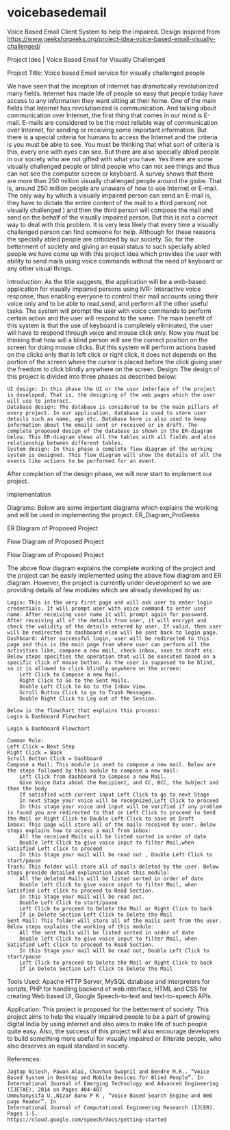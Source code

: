 # voicebasedemail
Voice Based Email Client System to help the impaired. Design inspired from https://www.geeksforgeeks.org/project-idea-voice-based-email-visually-challenged/


Project Idea | Voice Based Email for Visually Challenged

Project Title: Voice based Email service for visually challenged people

We have seen that the inception of Internet has dramatically revolutionized many fields. Internet has made life of people so easy that people today have access to any information they want sitting at their home. One of the main fields that Internet has revolutionized is communication. And talking about communication over Internet, the first thing that comes in our mind is E-mail. E-mails are considered to be the most reliable way of communication over Internet, for sending or receiving some important information. But there is a special criteria for humans to access the Internet and the criteria is you must be able to see. You must be thinking that what sort of criteria is this, every one with eyes can see. But there are also specially abled people in our society who are not gifted with what you have. Yes there are some visually challenged people or blind people who can not see things and thus can not see the computer screen or keyboard.
A survey shows that there are more than 250 million visually challenged people around the globe. That is, around 250 million people are unaware of how to use Internet or E-mail. The only way by which a visually impaired person can send an E-mail is, they have to dictate the entire content of the mail to a third person( not visually challenged ) and then the third person will compose the mail and send on the behalf of the visually impaired person.
But this is not a correct way to deal with this problem. It is very less likely that every time a visually challenged person can find someone for help. Although for these reasons the specially abled people are criticized by our society.
So, for the betterment of society and giving an equal status to such specially abled people we have come up with this project idea which provides the user with ability to send mails using voice commands without the need of keyboard or any other visual things.

Introduction: As the title suggests, the application will be a web-based application for visually impaired persons using IVR- Interactive voice response, thus enabling everyone to control their mail accounts using their voice only and to be able to read,send, and perform all the other useful tasks. The system will prompt the user with voice commands to perform certain action and the user will respond to the same. The main benefit of this system is that the use of keyboard is completely eliminated, the user will have to respond through voice and mouse click only.
Now you must be thinking that how will a blind person will see the correct position on the screen for doing mouse clicks. But this system will perform actions based on the clicks only that is left click or right click, it does not depends on the portion of the screen where the cursor is placed before the click giving user the freedom to click blindly anywhere on the screen.
Design: The design of this project is divided into three phases as described below:

    UI design: In this phase the UI or the user interface of the project is developed. That is, the designing of the web pages which the user will use to interact.
    Database design: The database is considered to be the main pillars of every project. In our application, database is used to store user details such as name, age etc. Database here is also used to keep information about the emails sent or received or in draft. The complete proposed design of the database is shown in the ER-diagram below. This ER-diagram shows all the tables with all fields and also relationship between different tables.
    System design: In this phase a complete flow diagram of the working system is designed. This flow diagram will show the details of all the events like actions to be performed for an event.

After completion of the design phase, we will now start to implement our project.

Implementation


Diagrams: Below are some important diagrams which explains the working and will be used in implementing the project.
ER_Diagram_ProGeeks

ER Diagram of Proposed Project

Flow Diagram of Proposed Project

Flow Diagram of Proposed Project

The above flow diagram explains the complete working of the project and the project can be easily implemented using the above flow diagram and ER diagram. However, the project is currently under development so we are providing details of few modules which are already developed by us:

    Login: This is the very first page and will ask user to enter login credentials. It will prompt user with voice command to enter user name. After receiving user name it will prompt again for password. After receiving all of the details from user, it will encrypt and check the validity of the details entered by user. If valid, then user will be redirected to dashboard else will be sent back to login page.
    Dashboard: After successful login, user will be redirected to this page and this is the main page from where user can perform all the activities like, compose a new mail, check inbox, save to draft etc.
    Below steps specifies the operation that will be executed based on a specific click of mouse button. As the user is supposed to be blind, so it is allowed to click blindly anywhere on the screen:
        Left Click to Compose a new Mail.
        Right Click to Go to the Sent Mails.
        Double Left Click to Go to the Inbox View.
        Scroll Button Click to go to Trash Messages.
        Double Right Click to Log out of the Session.

    Below is the flowchart that explains this process:
    Login & Dashboard Flowchart

    Login & Dashboard Flowchart

    Common Rule:
    Left Click = Next Step
    Right Click = Back
    Scroll Button Click = Dashboard
    Compose a Mail: This module is used to compose a new mail. Below are the steps followed by this module to compose a new mail:
        Left Click from dashboard to Compose a new Mail.
        Give Voice Data about the Recipient, and CC, BCC, the Subject and then the body
        If satisfied with current input Left Click to go to next Stage
        In next Stage your voice will be recognized,Left Click to proceed
        In this stage your voice and input will be verified if any problem is found you are redirected to that or Left Click to proceed to Send the Mail or Right Click to Double Left Click to save as Draft
    Inbox: This page will store all of the mails received by user. Below steps explains how to access a mail from inbox:
        All the received Mails will be listed sorted in order of date
        Double left Click to give voice input to filter Mail,when Satisfied Left click to proceed
        In this Stage your mail will be read out , Double Left Click to start/pause
    Trash: This folder will store all of mails deleted by the user. Below steps provide detailed explanation about this module:
        All the deleted Mails will be listed sorted in order of date
        Double left Click to give voice input to filter Mail, when Satisfied Left click to proceed to Read Section.
        In this Stage your mail will be read out.
        Double Left Click to start/pause
        Left Click to proceed to Delete the Mail or Right Click to back
        If in Delete Section Left Click to Delete the Mail
    Sent Mail: This folder will store all of the mails sent from the user. Below steps explains the working of this module:
        All the sent Mails will be listed sorted in order of date
        Double left Click to give voice input to filter Mail, when Satisfied Left click to proceed to Read Section.
        In this Stage your mail will be read out, Double Left Click to start/pause
        Left Click to proceed to Delete the Mail or Right Click to back
        If in Delete Section Left Click to Delete the Mail

Tools Used: Apache HTTP Server, MySQL database and interpreters for scripts, PHP for handling backend of web interface, HTML and CSS for creating Web based UI, Google Speech-to-text and text-to-speech APIs.

Application:
This project is proposed for the betterment of society. This project aims to help the visually impaired people to be a part of growing digital India by using internet and also aims to make life of such people quite easy. Also, the success of this project will also encourage developers to build something more useful for visually impaired or illiterate people, who also deserves an equal standard in society.

References:

    Jagtap Nilesh, Pawan Alai, Chavhan Swapnil and Bendre M.R.. “Voice Based System in Desktop and Mobile Devices for Blind People”. In International Journal of Emerging Technology and Advanced Engineering (IJETAE), 2014 on Pages 404-407
    Ummuhanysifa U.,Nizar Banu P K , “Voice Based Search Engine and Web page Reader”. In
    International Journal of Computational Engineering Research (IJCER). Pages 1-5.
    https://cloud.google.com/speech/docs/getting-started
